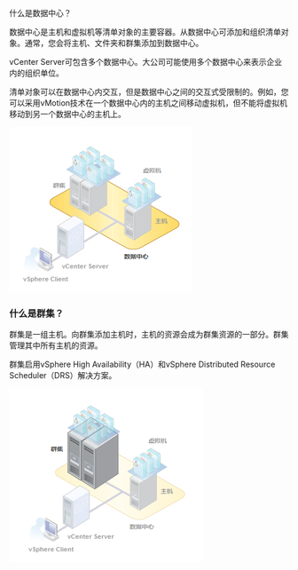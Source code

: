 什么是数据中心？

数据中心是主机和虚拟机等清单对象的主要容器。从数据中心可添加和组织清单对象。通常，您会将主机、文件夹和群集添加到数据中心。

vCenter Server可包含多个数据中心。大公司可能使用多个数据中心来表示企业内的组织单位。

清单对象可以在数据中心内交互，但是数据中心之间的交互式受限制的。例如，您可以采用vMotion技术在一个数据中心内的主机之间移动虚拟机，但不能将虚拟机移动到另一个数据中心的主机上。

![](vSphere学习笔记.assets/2023-10-25_182750.png)

### 什么是群集？

群集是一组主机。向群集添加主机时，主机的资源会成为群集资源的一部分。群集管理其中所有主机的资源。

群集启用vSphere High Availability（HA）和vSphere Distributed Resource Scheduler（DRS）解决方案。

![](vSphere学习笔记.assets/2023-10-25_181155.png)